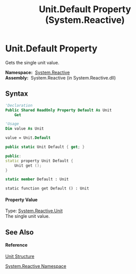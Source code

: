 ﻿---
title: Unit.Default Property  (System.Reactive)
TOCTitle: Default Property
ms:assetid: P:System.Reactive.Unit.Default
ms:mtpsurl: https://msdn.microsoft.com/en-us/library/system.reactive.unit.default(v=VS.103)
ms:contentKeyID: 36069584
ms.date: 06/28/2011
mtps_version: v=VS.103
f1_keywords:
- System.Reactive.Unit.Default
- System.Reactive.Unit.get_Default
dev_langs:
- CSharp
- JScript
- VB
- FSharp
- c++
---

# Unit.Default Property

Gets the single unit value.

**Namespace:**  [System.Reactive](hh229356\(v=vs.103\).md)  
**Assembly:**  System.Reactive (in System.Reactive.dll)

## Syntax

``` vb
'Declaration
Public Shared ReadOnly Property Default As Unit
    Get
```

``` vb
'Usage
Dim value As Unit

value = Unit.Default
```

``` csharp
public static Unit Default { get; }
```

``` c++
public:
static property Unit Default {
    Unit get ();
}
```

``` fsharp
static member Default : Unit
```

``` jscript
static function get Default () : Unit
```

#### Property Value

Type: [System.Reactive.Unit](hh211727\(v=vs.103\).md)  
The single unit value.  

## See Also

#### Reference

[Unit Structure](hh211727\(v=vs.103\).md)

[System.Reactive Namespace](hh229356\(v=vs.103\).md)

